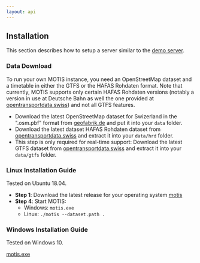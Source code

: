 ```yaml
---
layout: api
---
```


## Installation

This section describes how to setup a server similar to the [demo server](https://demo.motis-project.de/public/).


### Data Download

To run your own MOTIS instance, you need an OpenStreetMap dataset and a timetable in either the GTFS or the HAFAS Rohdaten format. Note that currently, MOTIS supports only certain HAFAS Rohdaten versions (notably a version in use at Deutsche Bahn as well the one provided at [opentransportdata.swiss](https://opentransportdata.swiss)) and not all GTFS features.

  - Download the latest OpenStreetMap dataset for Swizerland in the ".osm.pbf" format from [geofabrik.de](https://download.geofabrik.de/europe/switzerland.html) and put it into your `data` folder.
  - Download the latest dataset HAFAS Rohdaten dataset from [opentransportdata.swiss](https://opentransportdata.swiss/en/dataset) and extract it into your `data/hrd` folder.
  - This step is only required for real-time support: Download the latest GTFS dataset from  [opentransportdata.swiss](https://opentransportdata.swiss/en/dataset) and extract it into your `data/gtfs` folder.

### Linux Installation Guide

Tested on Ubuntu 18.04.

  - **Step 1**: Download the latest release for your operating system [motis](https://github.com/motis-project/motis/releases/latest/download/motis)
  - **Step 4**: Start MOTIS:
    - Windows: `motis.exe`
    - Linux: `./motis --dataset.path .`


### Windows Installation Guide

Tested on Windows 10.

[motis.exe](https://github.com/motis-project/motis/releases/latest/download/motis.exe)